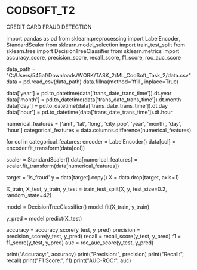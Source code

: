 # CODSOFT_T2
CREDIT CARD FRAUD  DETECTION

import pandas as pd
from sklearn.preprocessing import LabelEncoder, StandardScaler
from sklearn.model_selection import train_test_split
from sklearn.tree import DecisionTreeClassifier
from sklearn.metrics import accuracy_score, precision_score, recall_score, f1_score, roc_auc_score

data_path = "C:/Users/545af/Downloads/WORK/TASK_2/ML_CodSoft_Task_2/data.csv"
data = pd.read_csv(data_path)
data.fillna(method='ffill', inplace=True)

data['year'] = pd.to_datetime(data['trans_date_trans_time']).dt.year
data['month'] = pd.to_datetime(data['trans_date_trans_time']).dt.month
data['day'] = pd.to_datetime(data['trans_date_trans_time']).dt.day
data['hour'] = pd.to_datetime(data['trans_date_trans_time']).dt.hour  

numerical_features = ['amt', 'lat', 'long', 'city_pop', 'year', 'month', 'day', 'hour']
categorical_features = data.columns.difference(numerical_features)

for col in categorical_features:
  encoder = LabelEncoder()
  data[col] = encoder.fit_transform(data[col])

scaler = StandardScaler()
data[numerical_features] = scaler.fit_transform(data[numerical_features])

target = 'is_fraud'
y = data[target].copy()
X = data.drop(target, axis=1)

X_train, X_test, y_train, y_test = train_test_split(X, y, test_size=0.2, random_state=42)

model = DecisionTreeClassifier()
model.fit(X_train, y_train)

y_pred = model.predict(X_test)

accuracy = accuracy_score(y_test, y_pred)
precision = precision_score(y_test, y_pred)
recall = recall_score(y_test, y_pred)
f1 = f1_score(y_test, y_pred)
auc = roc_auc_score(y_test, y_pred)

print("Accuracy:", accuracy)
print("Precision:", precision)
print("Recall:", recall)
print("F1 Score:", f1)
print("AUC-ROC:", auc)
